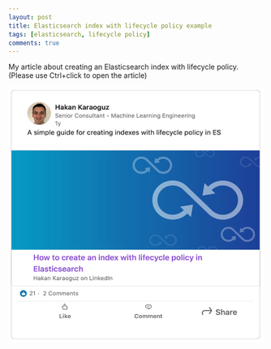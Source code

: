 ```yaml
---
layout: post
title: Elasticsearch index with lifecycle policy example
tags: [elasticsearch, lifecycle policy]
comments: true
---
```

My article about creating an Elasticsearch index with lifecycle policy. (Please use Ctrl+click to open the article)

<a href="https://www.linkedin.com/embed/feed/update/urn:li:ugcPost:6760682217585864704"><img src="../assets/img/elasticsearch_lifecycle.png" alt="Elasticsearch lifecycle example" target="_blank" style="width:524px;height:504px;"></a>



